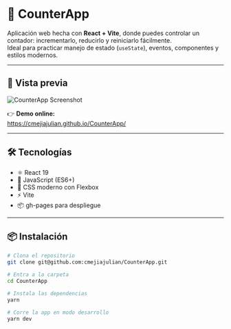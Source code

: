 # 🧮 CounterApp

Aplicación web hecha con **React + Vite**, donde puedes controlar un contador: incrementarlo, reducirlo y reiniciarlo fácilmente.  
Ideal para practicar manejo de estado (`useState`), eventos, componentes y estilos modernos.

---

## 🚀 Vista previa

![CounterApp Screenshot]("/src/contador.png") <!-- Cambia esto por tu imagen -->

👉 **Demo online:**  
https://cmejiajulian.github.io/CounterApp/

---

## 🛠️ Tecnologías

- ⚛️ React 19
- 🧠 JavaScript (ES6+)
- 🎨 CSS moderno con Flexbox
- ⚡ Vite
- 📦 gh-pages para despliegue

---

## 📦 Instalación

```bash
# Clona el repositorio
git clone git@github.com:cmejiajulian/CounterApp.git

# Entra a la carpeta
cd CounterApp

# Instala las dependencias
yarn

# Corre la app en modo desarrollo
yarn dev
